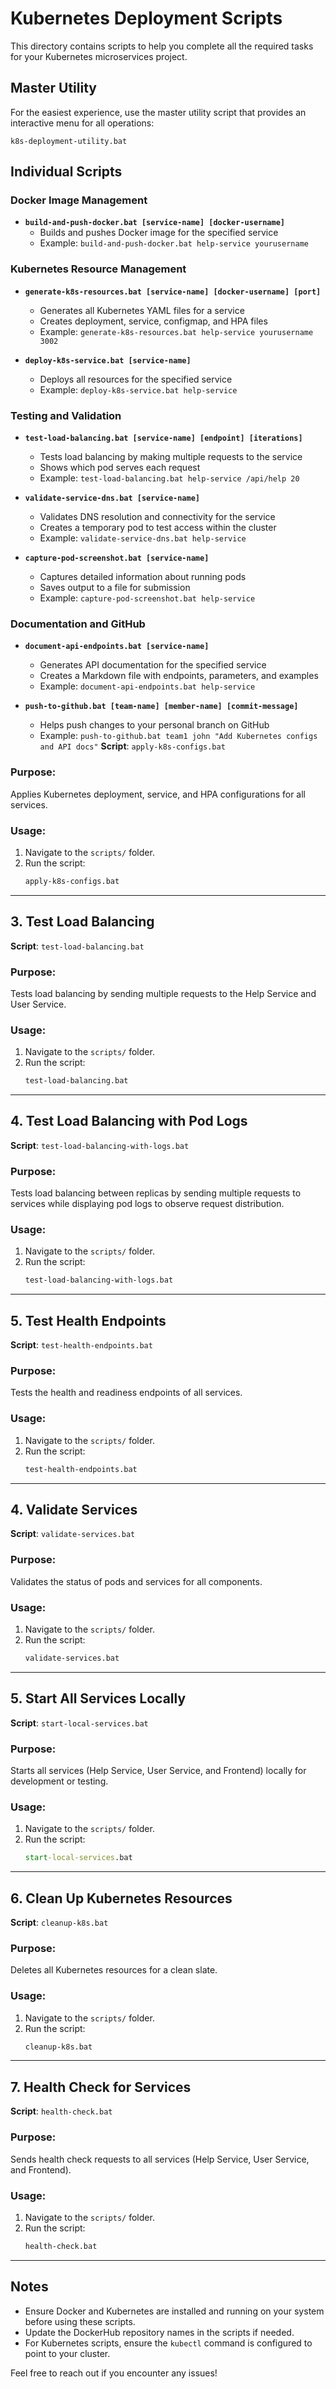 # Kubernetes Deployment Scripts

This directory contains scripts to help you complete all the required tasks for your Kubernetes microservices project.

## Master Utility

For the easiest experience, use the master utility script that provides an interactive menu for all operations:

```
k8s-deployment-utility.bat
```

## Individual Scripts

### Docker Image Management

- **`build-and-push-docker.bat [service-name] [docker-username]`**
  - Builds and pushes Docker image for the specified service
  - Example: `build-and-push-docker.bat help-service yourusername`
### Kubernetes Resource Management

- **`generate-k8s-resources.bat [service-name] [docker-username] [port]`**
  - Generates all Kubernetes YAML files for a service
  - Creates deployment, service, configmap, and HPA files
  - Example: `generate-k8s-resources.bat help-service yourusername 3002`

- **`deploy-k8s-service.bat [service-name]`**
  - Deploys all resources for the specified service
  - Example: `deploy-k8s-service.bat help-service`

### Testing and Validation

- **`test-load-balancing.bat [service-name] [endpoint] [iterations]`**
  - Tests load balancing by making multiple requests to the service
  - Shows which pod serves each request
  - Example: `test-load-balancing.bat help-service /api/help 20`

- **`validate-service-dns.bat [service-name]`**
  - Validates DNS resolution and connectivity for the service
  - Creates a temporary pod to test access within the cluster
  - Example: `validate-service-dns.bat help-service`

- **`capture-pod-screenshot.bat [service-name]`**
  - Captures detailed information about running pods
  - Saves output to a file for submission
  - Example: `capture-pod-screenshot.bat help-service`

### Documentation and GitHub

- **`document-api-endpoints.bat [service-name]`**
  - Generates API documentation for the specified service
  - Creates a Markdown file with endpoints, parameters, and examples
  - Example: `document-api-endpoints.bat help-service`

- **`push-to-github.bat [team-name] [member-name] [commit-message]`**
  - Helps push changes to your personal branch on GitHub
  - Example: `push-to-github.bat team1 john "Add Kubernetes configs and API docs"`
**Script**: `apply-k8s-configs.bat`

### **Purpose**:
Applies Kubernetes deployment, service, and HPA configurations for all services.

### **Usage**:
1. Navigate to the `scripts/` folder.
2. Run the script:
   ```cmd
   apply-k8s-configs.bat
   ```

---

## **3. Test Load Balancing**
**Script**: `test-load-balancing.bat`

### **Purpose**:
Tests load balancing by sending multiple requests to the Help Service and User Service.

### **Usage**:
1. Navigate to the `scripts/` folder.
2. Run the script:
   ```cmd
   test-load-balancing.bat
   ```

---

## **4. Test Load Balancing with Pod Logs**
**Script**: `test-load-balancing-with-logs.bat`

### **Purpose**:
Tests load balancing between replicas by sending multiple requests to services while displaying pod logs to observe request distribution.

### **Usage**:
1. Navigate to the `scripts/` folder.
2. Run the script:
   ```cmd
   test-load-balancing-with-logs.bat
   ```

---

## **5. Test Health Endpoints**
**Script**: `test-health-endpoints.bat`

### **Purpose**:
Tests the health and readiness endpoints of all services.

### **Usage**:
1. Navigate to the `scripts/` folder.
2. Run the script:
   ```cmd
   test-health-endpoints.bat
   ```

---

## **4. Validate Services**
**Script**: `validate-services.bat`

### **Purpose**:
Validates the status of pods and services for all components.

### **Usage**:
1. Navigate to the `scripts/` folder.
2. Run the script:
   ```cmd
   validate-services.bat
   ```

---

## **5. Start All Services Locally**
**Script**: `start-local-services.bat`

### **Purpose**:
Starts all services (Help Service, User Service, and Frontend) locally for development or testing.

### **Usage**:
1. Navigate to the `scripts/` folder.
2. Run the script:
   ```cmd
   start-local-services.bat
   ```

---

## **6. Clean Up Kubernetes Resources**
**Script**: `cleanup-k8s.bat`

### **Purpose**:
Deletes all Kubernetes resources for a clean slate.

### **Usage**:
1. Navigate to the `scripts/` folder.
2. Run the script:
   ```cmd
   cleanup-k8s.bat
   ```

---

## **7. Health Check for Services**
**Script**: `health-check.bat`

### **Purpose**:
Sends health check requests to all services (Help Service, User Service, and Frontend).

### **Usage**:
1. Navigate to the `scripts/` folder.
2. Run the script:
   ```cmd
   health-check.bat
   ```

---

## Notes
- Ensure Docker and Kubernetes are installed and running on your system before using these scripts.
- Update the DockerHub repository names in the scripts if needed.
- For Kubernetes scripts, ensure the `kubectl` command is configured to point to your cluster.

Feel free to reach out if you encounter any issues!
